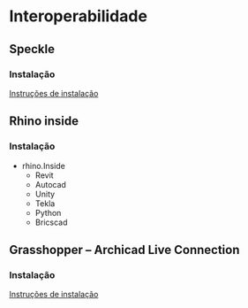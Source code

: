 # Interoperabilidade

## Speckle

### Instalação

[Instruções de instalação](./speckle/speckle_install.md)

## Rhino inside

### Instalação

 - rhino.Inside
   - Revit
   - Autocad
   - Unity
   - Tekla
   - Python
   - Bricscad

<!-- [Instruções de instalação]() -->


## Grasshopper – Archicad Live Connection

### Instalação

[Instruções de instalação](./archicad_connect/archicad_connect.md)

 
